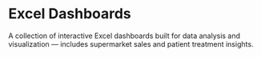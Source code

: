 # Excel Dashboards
A collection of interactive Excel dashboards built for data analysis and visualization — includes supermarket sales and patient treatment insights.

